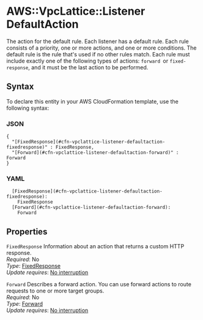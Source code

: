 # AWS::VpcLattice::Listener DefaultAction<a name="aws-properties-vpclattice-listener-defaultaction"></a>

The action for the default rule\. Each listener has a default rule\. Each rule consists of a priority, one or more actions, and one or more conditions\. The default rule is the rule that's used if no other rules match\. Each rule must include exactly one of the following types of actions: `forward `or `fixed-response`, and it must be the last action to be performed\. 

## Syntax<a name="aws-properties-vpclattice-listener-defaultaction-syntax"></a>

To declare this entity in your AWS CloudFormation template, use the following syntax:

### JSON<a name="aws-properties-vpclattice-listener-defaultaction-syntax.json"></a>

```
{
  "[FixedResponse](#cfn-vpclattice-listener-defaultaction-fixedresponse)" : FixedResponse,
  "[Forward](#cfn-vpclattice-listener-defaultaction-forward)" : Forward
}
```

### YAML<a name="aws-properties-vpclattice-listener-defaultaction-syntax.yaml"></a>

```
  [FixedResponse](#cfn-vpclattice-listener-defaultaction-fixedresponse): 
    FixedResponse
  [Forward](#cfn-vpclattice-listener-defaultaction-forward): 
    Forward
```

## Properties<a name="aws-properties-vpclattice-listener-defaultaction-properties"></a>

`FixedResponse`  <a name="cfn-vpclattice-listener-defaultaction-fixedresponse"></a>
Information about an action that returns a custom HTTP response\.   
*Required*: No  
*Type*: [FixedResponse](aws-properties-vpclattice-listener-fixedresponse.md)  
*Update requires*: [No interruption](https://docs.aws.amazon.com/AWSCloudFormation/latest/UserGuide/using-cfn-updating-stacks-update-behaviors.html#update-no-interrupt)

`Forward`  <a name="cfn-vpclattice-listener-defaultaction-forward"></a>
Describes a forward action\. You can use forward actions to route requests to one or more target groups\.   
*Required*: No  
*Type*: [Forward](aws-properties-vpclattice-listener-forward.md)  
*Update requires*: [No interruption](https://docs.aws.amazon.com/AWSCloudFormation/latest/UserGuide/using-cfn-updating-stacks-update-behaviors.html#update-no-interrupt)